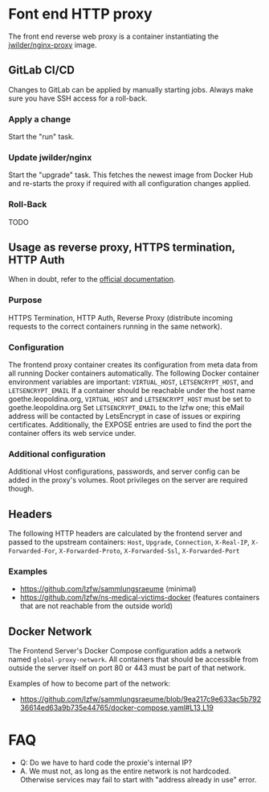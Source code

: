 # Font end HTTP proxy

The front end reverse web proxy is a container instantiating the [jwilder/nginx-proxy](https://github.com/jwilder/nginx-proxy) image.

## GitLab CI/CD

Changes to GitLab can be applied by manually starting jobs. Always make sure you have SSH access for a roll-back.

### Apply a change

Start the "run" task.

### Update jwilder/nginx

Start the "upgrade" task. This fetches the newest image from Docker Hub and re-starts the proxy if required with all configuration changes applied.

### Roll-Back

TODO

## Usage as reverse proxy, HTTPS termination, HTTP Auth

When in doubt, refer to the [official documentation](https://github.com/jwilder/nginx-proxy).

### Purpose
HTTPS Termination, HTTP Auth, Reverse Proxy (distribute incoming requests to the correct containers running in the same network).
 
### Configuration
The frontend proxy container creates its configuration from meta data from all running Docker containers automatically. The following Docker container environment variables are important: `VIRTUAL_HOST`, `LETSENCRYPT_HOST`, and `LETSENCRYPT_EMAIL`
If a container should be reachable under the host name goethe.leopoldina.org, `VIRTUAL_HOST` and `LETSENCRYPT_HOST` must be set to goethe.leopoldina.org
Set `LETSENCRYPT_EMAIL` to the lzfw one; this eMail address will be contacted by LetsEncrypt in case of issues or expiring certificates.
Additionally, the EXPOSE entries are used to find the port the container offers its web service under.

### Additional configuration
Additional vHost configurations, passwords, and server config can be added in the proxy's volumes. Root privileges on the server are required though.

## Headers

The following HTTP headers are calculated by the frontend server and passed to the upstream containers: `Host`, `Upgrade`, `Connection`, `X-Real-IP`, `X-Forwarded-For`, `X-Forwarded-Proto`, `X-Forwarded-Ssl`, `X-Forwarded-Port`

### Examples
* https://github.com/lzfw/sammlungsraeume (minimal)
* https://github.com/lzfw/ns-medical-victims-docker (features containers that are not reachable from the outside world)

## Docker Network

The Frontend Server's Docker Compose configuration adds a network named `global-proxy-network`. All containers that should be accessible from outside the server itself on port 80 or 443 must be part of that network.
 
Examples of how to become part of the network:
* https://github.com/lzfw/sammlungsraeume/blob/9ea217c9e633ac5b79236614ed63a9b735e44765/docker-compose.yaml#L13,L19

# FAQ

- Q: Do we have to hard code the proxie's internal IP?
- A. We must not, as long as the entire network is not hardcoded. Otherwise services may fail to start with "address already in use" error.


